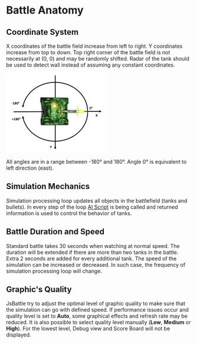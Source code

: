 # Battle Anatomy

## Coordinate System

X coordinates of the battle field increase from left to right. Y coordinates increase from top to down. Top right corner of the battle field is not necessarily at (0, 0) and may be randomly shifted. Radar of the tank should be used to detect wall instead of assuming any constant coordinates.

![alt text](/docs/img/tank_coordinates.png)

All angles are in a range between -180° and 180°. Angle 0° is equivalent to left direction (east).

## Simulation Mechanics

Simulation processing loop updates all objects in the battlefield (tanks and bullets). In every step of the loop [AI Script](/docs/manual/ai_script.md) is being called and returned information is used to control the behavior of tanks.

## Battle Duration and Speed

Standard battle takes 30 seconds when watching at normal speed. The duration will be extended if there are more than two tanks in the battle. Extra 2 seconds are added for every additional tank. The speed of the simulation can be increased or decreased. In such case, the frequency of simulation processing loop will change.

## Graphic's Quality

JsBattle try to adjust the optimal level of graphic quality to make sure that the simulation can go with defined speed. If performance issues occur and quality level is set to **Auto**, some graphical effects and refresh rate may be reduced. It is also possible to select quality level manually (**Low**, **Medium** or **High**). For the lowest level, Debug view and Score Board will not be displayed.
